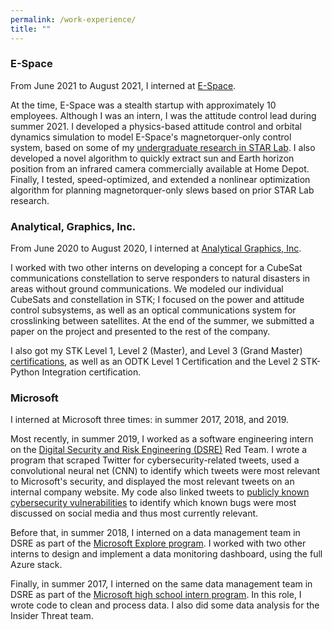 ```yaml
---
permalink: /work-experience/
title: ""
---
```

<h3>E-Space</h3>
From June 2021 to August 2021, I interned at <a href="https://www.e-space.com/">E-Space</a>.

At the time, E-Space was a stealth startup with approximately 10 employees. Although I was an intern, I was the attitude control lead during summer 2021. I developed a physics-based attitude control and orbital dynamics simulation to model E-Space's magnetorquer-only control system, based on some of my <a href="/research">undergraduate research in STAR Lab</a>. I also developed a novel algorithm to quickly extract sun and Earth horizon position from an infrared camera commercially available at Home Depot. Finally, I tested, speed-optimized, and extended a nonlinear optimization algorithm for planning magnetorquer-only slews based on prior STAR Lab research.

<h3>Analytical, Graphics, Inc.</h3>
From June 2020 to August 2020, I interned at <a href="https://www.agi.com/">Analytical Graphics, Inc</a>.

I worked with two other interns on developing a concept for a CubeSat communications constellation to serve responders to natural disasters in areas without ground communications. We modeled our individual CubeSats and constellation in STK; I focused on the power and attitude control subsystems, as well as an optical communications system for crosslinking between satellites. At the end of the summer, we submitted a paper on the project and presented to the rest of the company.

I also got my STK Level 1, Level 2 (Master), and Level 3 (Grand Master) <a href="https://www.agi.com/training-and-certification#cert">certifications</a>, as well as an ODTK Level 1 Certification and the Level 2 STK-Python Integration certification.

<h3> Microsoft</h3>
I interned at Microsoft three times: in summer 2017, 2018, and 2019.

Most recently, in summer 2019, I worked as a software engineering intern on the <a href="https://www.microsoft.com/itshowcase/blog/how-microsoft-is-transforming-the-way-it-fights-security-threats/">Digital Security and Risk Engineering (DSRE)</a> Red Team. I wrote a program that scraped Twitter for cybersecurity-related tweets, used a convolutional neural net (CNN) to identify which tweets were most relevant to Microsoft's security, and displayed the most relevant tweets on an internal company website. My code also linked tweets to <a href="https://cve.mitre.org/">publicly known cybersecurity vulnerabilities</a> to identify which known bugs were most discussed on social media and thus most currently relevant.  

Before that, in summer 2018, I interned on a data management team in DSRE as part of the <a href="https://careers.microsoft.com/us/en/job/870951/Internship-Opportunities-for-Students-Explore-Program">Microsoft Explore program</a>. I worked with two other interns to design and implement a data monitoring dashboard, using the full Azure stack.

Finally, in summer 2017, I interned on the same data management team in DSRE as part of the <a href="https://careers.microsoft.com/students/us/en/ushighschoolprogram">Microsoft high school intern program</a>. In this role, I wrote code to clean and process data. I also did some data analysis for the Insider Threat team.


